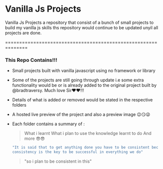 # Vanilla Js Projects

Vanilla Js Projects a repository that consist of a bunch of small projects to build my vanilla js skills ths repository would continue to be updated unyil all projects are done.

==============================================================

###   This Repo Contains!!!
  - Small projects built with vanilla javascript using no framework or library 
  - Some of the projects are still going through update i.e some extra functionality would be or is already added to the original project built by @bradtraversy. Much love Sir❤️❤️!!!
  - Details of what is added or removed would be stated in the respective folders 
  - A hosted live preview of the project and also a preview image 😉😏😜 
  - Each folder contains a summary of : 
    > What i learnt 
    > What i plan to use the knowledge learnt to do
    > And more 😎😎

    ```sh
    "It is said that to get anything done you have to be consistent because 
    consistency is the key to be successful in everything we do"
    ```
    
    > "so i plan to be consistent in this"